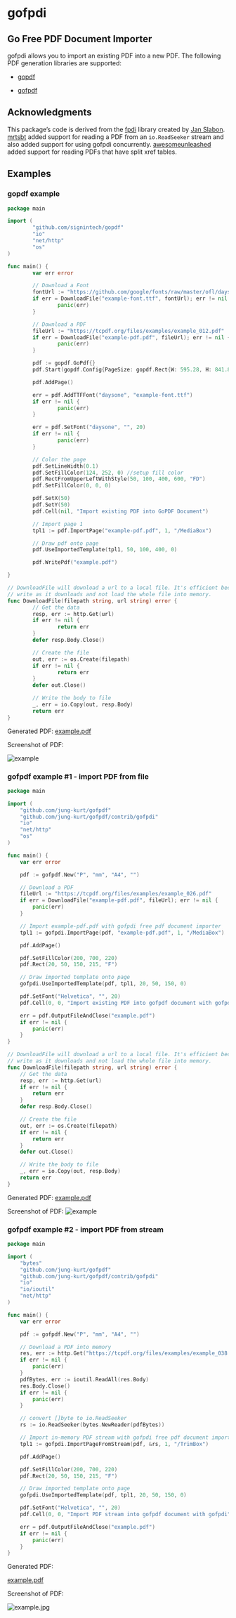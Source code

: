 # gofpdi

## Go Free PDF Document Importer

gofpdi allows you to import an existing PDF into a new PDF.  The following PDF generation libraries are supported:

- [gopdf](https://github.com/signintech/gopdf)

- [gofpdf](https://github.com/jung-kurt/gofpdf)

## Acknowledgments
This package’s code is derived from the [fpdi](https://github.com/Setasign/FPDI/tree/1.6.x-legacy) library created by [Jan Slabon](https://github.com/JanSlabon).
[mrtsbt](https://github.com/mrtsbt) added support for reading a PDF from an `io.ReadSeeker` stream and also added support for using gofpdi concurrently.  [awesomeunleashed](https://github.com/awesomeunleashed) added support for reading PDFs that have split xref tables.

## Examples

### gopdf example

```go
package main

import (
        "github.com/signintech/gopdf"
        "io"
        "net/http"
        "os"
)

func main() {
        var err error

        // Download a Font
        fontUrl := "https://github.com/google/fonts/raw/master/ofl/daysone/DaysOne-Regular.ttf"
        if err = DownloadFile("example-font.ttf", fontUrl); err != nil {
                panic(err)
        }

        // Download a PDF
        fileUrl := "https://tcpdf.org/files/examples/example_012.pdf"
        if err = DownloadFile("example-pdf.pdf", fileUrl); err != nil {
                panic(err)
        }

        pdf := gopdf.GoPdf{}
        pdf.Start(gopdf.Config{PageSize: gopdf.Rect{W: 595.28, H: 841.89}}) //595.28, 841.89 = A4

        pdf.AddPage()

        err = pdf.AddTTFFont("daysone", "example-font.ttf")
        if err != nil {
                panic(err)
        }

        err = pdf.SetFont("daysone", "", 20)
        if err != nil {
                panic(err)
        }

        // Color the page
        pdf.SetLineWidth(0.1)
        pdf.SetFillColor(124, 252, 0) //setup fill color
        pdf.RectFromUpperLeftWithStyle(50, 100, 400, 600, "FD")
        pdf.SetFillColor(0, 0, 0)

        pdf.SetX(50)
        pdf.SetY(50)
        pdf.Cell(nil, "Import existing PDF into GoPDF Document")

        // Import page 1
        tpl1 := pdf.ImportPage("example-pdf.pdf", 1, "/MediaBox")

        // Draw pdf onto page
        pdf.UseImportedTemplate(tpl1, 50, 100, 400, 0)

        pdf.WritePdf("example.pdf")

}

// DownloadFile will download a url to a local file. It's efficient because it will
// write as it downloads and not load the whole file into memory.
func DownloadFile(filepath string, url string) error {
        // Get the data
        resp, err := http.Get(url)
        if err != nil {
                return err
        }
        defer resp.Body.Close()

        // Create the file
        out, err := os.Create(filepath)
        if err != nil {
                return err
        }
        defer out.Close()

        // Write the body to file
        _, err = io.Copy(out, resp.Body)
        return err
}
```

Generated PDF: [example.pdf](https://github.com/signintech/gopdf/files/3144466/example.pdf)

Screenshot of PDF:

![example](https://user-images.githubusercontent.com/9421180/57180557-4c1dbd80-6e4f-11e9-8f47-9d40217805be.jpg)

### gofpdf example #1 - import PDF from file

```go
package main

import (
	"github.com/jung-kurt/gofpdf"
	"github.com/jung-kurt/gofpdf/contrib/gofpdi"
	"io"
	"net/http"
	"os"
)

func main() {
	var err error

	pdf := gofpdf.New("P", "mm", "A4", "")

	// Download a PDF
	fileUrl := "https://tcpdf.org/files/examples/example_026.pdf"
	if err = DownloadFile("example-pdf.pdf", fileUrl); err != nil {
		panic(err)
	}

	// Import example-pdf.pdf with gofpdi free pdf document importer
	tpl1 := gofpdi.ImportPage(pdf, "example-pdf.pdf", 1, "/MediaBox")

	pdf.AddPage()

	pdf.SetFillColor(200, 700, 220)
	pdf.Rect(20, 50, 150, 215, "F")

	// Draw imported template onto page
	gofpdi.UseImportedTemplate(pdf, tpl1, 20, 50, 150, 0)

	pdf.SetFont("Helvetica", "", 20)
	pdf.Cell(0, 0, "Import existing PDF into gofpdf document with gofpdi")

	err = pdf.OutputFileAndClose("example.pdf")
	if err != nil {
		panic(err)
	}
}

// DownloadFile will download a url to a local file. It's efficient because it will
// write as it downloads and not load the whole file into memory.
func DownloadFile(filepath string, url string) error {
	// Get the data
	resp, err := http.Get(url)
	if err != nil {
		return err
	}
	defer resp.Body.Close()

	// Create the file
	out, err := os.Create(filepath)
	if err != nil {
		return err
	}
	defer out.Close()

	// Write the body to file
	_, err = io.Copy(out, resp.Body)
	return err
}
```

Generated PDF:  [example.pdf](https://github.com/jung-kurt/gofpdf/files/3178770/example.pdf)

Screenshot of PDF:
![example](https://user-images.githubusercontent.com/9421180/57713804-ca8d1300-7638-11e9-9f8e-e3f803374803.jpg)



### gofpdf example #2 - import PDF from stream

```go
package main

import (
    "bytes"
    "github.com/jung-kurt/gofpdf"
    "github.com/jung-kurt/gofpdf/contrib/gofpdi"
    "io"
    "io/ioutil"
    "net/http"
)

func main() {
    var err error

    pdf := gofpdf.New("P", "mm", "A4", "")

    // Download a PDF into memory                                                                                                                     
    res, err := http.Get("https://tcpdf.org/files/examples/example_038.pdf")
    if err != nil {
        panic(err)
    }
    pdfBytes, err := ioutil.ReadAll(res.Body)
    res.Body.Close()
    if err != nil {
        panic(err)
    }

    // convert []byte to io.ReadSeeker                                                                                                                
    rs := io.ReadSeeker(bytes.NewReader(pdfBytes))

    // Import in-memory PDF stream with gofpdi free pdf document importer                                                                             
    tpl1 := gofpdi.ImportPageFromStream(pdf, &rs, 1, "/TrimBox")

    pdf.AddPage()

    pdf.SetFillColor(200, 700, 220)
    pdf.Rect(20, 50, 150, 215, "F")

    // Draw imported template onto page                                                                                                               
    gofpdi.UseImportedTemplate(pdf, tpl1, 20, 50, 150, 0)

    pdf.SetFont("Helvetica", "", 20)
    pdf.Cell(0, 0, "Import PDF stream into gofpdf document with gofpdi")

    err = pdf.OutputFileAndClose("example.pdf")
    if err != nil {
        panic(err)
    }
}
```

Generated PDF:

[example.pdf](https://github.com/phpdave11/gofpdi/files/3483219/example.pdf)

Screenshot of PDF:

![example.jpg](https://user-images.githubusercontent.com/9421180/62728726-18b87500-b9e2-11e9-885c-7c68b7ac6222.jpg)
